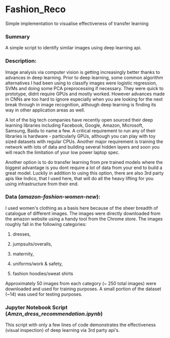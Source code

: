 # Fashion_Reco
Simple implementation to visualise effectiveness of transfer learning

### Summary
A simple script to identify similar images using deep learning api.

### Description:
Image analysis via computer vision is getting increasingly better thanks to advances in deep learning. Prior to deep learning, some common algorithm alternatives I had been using to classify images were logistic regression, SVMs and doing some PCA preprocessing if necessary. They were quick to prototype, didnt require GPUs and mostly worked. However advances made in CNNs are too hard to ignore especially when you are looking for the next break through in image recognition, although deep learning is finding its way in other application areas as well. 

A lot of the big tech companies have recently open sourced their deep learning libraries including Facebook, Google, Amazon, Microsoft, Samsung, Baidu to name a few. A critical requirement to run any of their libraries is hardware - particularly GPUs, although you can play with toy sized datasets with regular CPUs. Another major requirement is training the network with lots of data and building several hidden layers and soon you will reach the limitation of your low power laptop spec. 

Another option is to do transfer learning from pre trained models where the biggest advantage is you dont require a lot of data from your end to build a great model. Luckily in addition to using this option, there are also 3rd party apis like Indico, that I used here, that will do all the heavy lifting for you using infrastructure from their end. 

### Data (*amazon-fashion-women-new*):
I used women's clothing as a basis here because of the sheer breadth of catalogue of different images. The images were directly downloaded from the amazon website using a handy tool from the Chrome store. The images roughly fall in the following categories: 

1. dresses, 

2. jumpsuits/overalls, 

3. maternity, 

4. uniforms/work & safety, 

5. fashion hoodies/sweat shirts

Approximately 50 images from each category (~ 250 total images) were downloaded and used for training purposes. A small portion of the dataset (~14) was used for testing purposes. 

### Jupyter Notebook Script (*Amzn_dress_recommendation.ipynb*)
This script with only a few lines of code demonstrates the effectiveness (visual inspection) of deep learning via 3rd party api's. 




